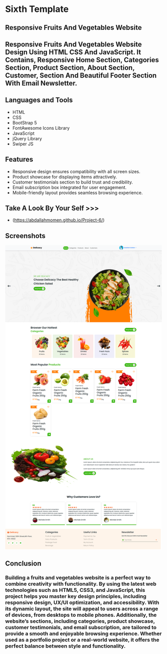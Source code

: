 # Sixth Template

## Responsive Fruits And Vegetables Website

## Responsive Fruits And Vegetables Website Design Using HTML CSS And JavaScript. It Contains, Responsive Home Section, Categories Section, Product Section, About Section, Customer, Section And Beautiful Footer Section With Email Newsletter.

## Languages and Tools

- HTML
- CSS
- BootStrap 5
- FontAwesome Icons Library
- JavaScript
- jQuery Library
- Swiper JS

## Features

- Responsive design ensures compatibility with all screen sizes.
- Product showcase for displaying items attractively.
- Customer testimonials section to build trust and credibility.
- Email subscription box integrated for user engagement.
- Mobile-friendly layout provides seamless browsing experience.

## Take A Look By Your Self >>>

- (https://abdallahmomen.github.io/Project-6/)

## Screenshots

![App Screenshot](https://github.com/AbdallahMoMen/Project-6/blob/main/preview.png)

## Conclusion

### Building a fruits and vegetables website is a perfect way to combine creativity with functionality. By using the latest web technologies such as HTML5, CSS3, and JavaScript, this project helps you master key design principles, including responsive design, UX/UI optimization, and accessibility. With its dynamic layout, the site will appeal to users across a range of devices, from desktops to mobile phones. Additionally, the website’s sections, including categories, product showcase, customer testimonials, and email subscription, are tailored to provide a smooth and enjoyable browsing experience. Whether used as a portfolio project or a real-world website, it offers the perfect balance between style and functionality.
